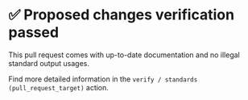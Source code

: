 # ✅ Proposed changes verification passed

This pull request comes with up-to-date documentation and no illegal standard output usages.

Find more detailed information in the `verify / standards (pull_request_target)` action.
